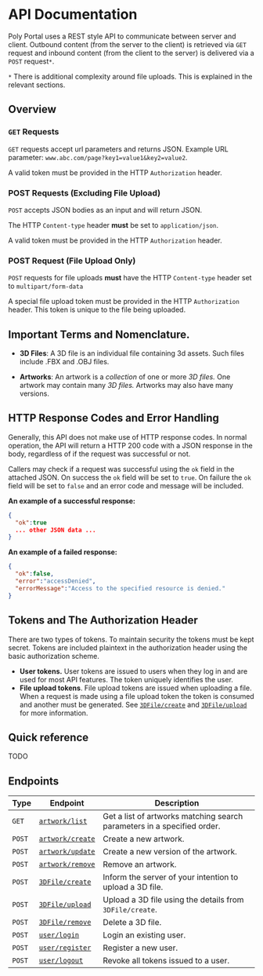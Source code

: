 # API Documentation

Poly Portal uses a REST style API to communicate between server and client. Outbound content (from the server to the client) is retrieved via `GET` request and inbound content (from the client to the server) is delivered via a `POST` request`*`.

`*` There is additional complexity around file uploads. This is explained in the relevant sections.

## Overview

### `GET` Requests

`GET` requests accept url parameters and returns JSON. Example URL parameter: `www.abc.com/page?key1=value1&key2=value2`.

A valid token must be provided in the HTTP `Authorization` header.

### POST Requests (Excluding File Upload)

`POST` accepts JSON bodies as an input and will return JSON.

The HTTP `Content-type` header **must** be set to `application/json`.

A valid token must be provided in the HTTP `Authorization` header.

### POST Request (File Upload Only)

`POST` requests for file uploads **must** have the HTTP `Content-type` header set to `multipart/form-data`

A special file upload token must be provided in the HTTP `Authorization` header. This token is unique to the file being uploaded.


## Important Terms and Nomenclature.

* **3D Files**: A 3D file is an individual file containing 3d assets. Such files include .FBX and .OBJ files.
  
* **Artworks**: An artwork is a *collection* of one or more *3D files.* One artwork may contain many *3D files.* Artworks may also have many versions.

## HTTP Response Codes and Error Handling
Generally, this API does not make use of HTTP response codes. In normal operation, the API will return a HTTP 200 code with a JSON response in the body, regardless of if the request was successful or not.

Callers may check if a request was successful using the `ok` field in the attached JSON. On success the `ok` field will be set to `true`. On failure the `ok` field will be set to `false` and an error code and message will be included.

**An example of a successful response:**
```json
{
  "ok":true
  ... other JSON data ...
}
```

**An example of a failed response:**
```json
{
  "ok":false,
  "error":"accessDenied",
  "errorMessage":"Access to the specified resource is denied."
}
```

## Tokens and The Authorization Header
There are two types of tokens. To maintain security the tokens must be kept secret. Tokens are included plaintext in the authorization header using the basic authorization scheme.  

* **User tokens.** User tokens are issued to users when they log in and are used for most API features. The token uniquely identifies the user.
* **File upload tokens**. File upload tokens are issued when uploading a file. When a request is made using a file upload token the token is consumed and another must be generated. See [`3DFile/create`](3DFile/create.md) and [`3DFile/upload`](3DFile/upload.md) for more information.

## Quick reference
TODO

## Endpoints

| Type | Endpoint | Description |
| ---- | -------- | ----------- |
| `GET` | [`artwork/list`](artwork/list.md) | Get a list of artworks matching search parameters in a specified order. |
| `POST` | [`artwork/create`](artwork/create.md) | Create a new artwork. |
| `POST` | [`artwork/update`](artwork/update.md) | Create a new version of the artwork. |
| `POST` | [`artwork/remove`](artwork/remove.md) | Remove an artwork. |
| `POST` | [`3DFile/create`](3DFile/create.md) | Inform the server of your intention to upload a 3D file. |
| `POST` | [`3DFile/upload`](3DFile/upload.md) | Upload a 3D file using the details from `3DFile/create`. |
| `POST` | [`3DFile/remove`](3DFile/remove.md) | Delete a 3D file. |
| `POST` | [`user/login`](user/login.md) | Login an existing user. |
| `POST` | [`user/register`](user/register.md) | Register a new user. |
| `POST` | [`user/logout`](user/logout.md) | Revoke all tokens issued to a user. |

